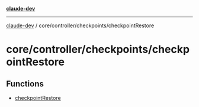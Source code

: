 [**claude-dev**](../../../../README.md)

***

[claude-dev](../../../../README.md) / core/controller/checkpoints/checkpointRestore

# core/controller/checkpoints/checkpointRestore

## Functions

- [checkpointRestore](functions/checkpointRestore.md)
